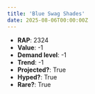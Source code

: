 ```yaml
---
title: 'Blue Swag Shades'
date: 2025-08-06T00:00:00Z
---
```

- **RAP**: 2324
- **Value**: -1
- **Demand level**: -1
- **Trend**: -1
- **Projected?**: True
- **Hyped?**: True
- **Rare?**: True
